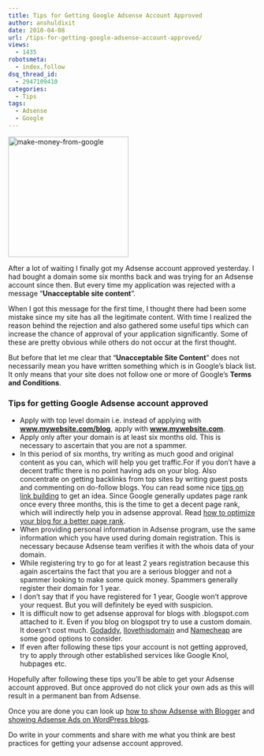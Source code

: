 ```yaml
---
title: Tips for Getting Google Adsense Account Approved
author: anshuldixit
date: 2010-04-08
url: /tips-for-getting-google-adsense-account-approved/
views:
  - 1435
robotsmeta:
  - index,follow
dsq_thread_id:
  - 2947109410
categories:
  - Tips
tags:
  - Adsense
  - Google
---
```

[<img class="alignnone wp-image-50959" style="margin-left: 0px;margin-right: 0px;border: 0pt none" src="http://cdn.devilsworkshop.org/files/2010/04/makemoneyfromgoogle_thumb.jpg" border="0" alt="make-money-from-google" width="244" height="244" />][1]

After a lot of waiting I finally got my Adsense account approved yesterday. I had bought a domain some six months back and was trying for an Adsense account since then. But every time my application was rejected with a message “**Unacceptable site content**”.

When I got this message for the first time, I thought there had been some mistake since my site has all the legitimate content. With time I realized the reason behind the rejection and also gathered some useful tips which can increase the chance of approval of your application significantly. Some of these are pretty obvious while others do not occur at the first thought.

But before that let me clear that “**Unacceptable Site Content**” does not necessarily mean you have written something which is in Google’s black list. It only means that your site does not follow one or more of Google’s **Terms and Conditions**.

### **Tips for getting Google Adsense account approved**

  * Apply with top level domain i.e. instead of applying with **www.mywebsite.com/blog**, apply with **www.mywebsite.com**.
  * Apply only after your domain is at least six months old. This is necessary to ascertain that you are not a spammer.
  * In this period of six months, try writing as much good and original content as you can, which will help you get traffic.For if you don’t have a decent traffic there is no point having ads on your blog. Also concentrate on getting backlinks from top sites by writing guest posts and commenting on do-follow blogs. You can read some nice <a href="http://www.shoutmeloud.com/tips-to-get-success-in-link-building.html" onclick="_gaq.push(['_trackEvent', 'outbound-article', 'http://www.shoutmeloud.com/tips-to-get-success-in-link-building.html', 'tips on link building']);" >tips on link building</a> to get an idea. Since Google generally updates page rank once every three months, this is the time to get a decent page rank, which will indirectly help you in adsense approval. Read [how to optimize your blog for a better page rank][2].
  * When providing personal information in Adsense program, use the same information which you have used during domain registration. This is necessary because Adsense team verifies it with the whois data of your domain.
  * While registering try to go for at least 2 years registration because this again ascertains the fact that you are a serious blogger and not a spammer looking to make some quick money. Spammers generally register their domain for 1 year.
  * I don’t say that if you have registered for 1 year, Google won’t approve your request. But you will definitely be eyed with suspicion.
  * It is difficult now to get adsense approval for blogs with .blogspot.com attached to it. Even if you blog on blogspot try to use a custom domain. It doesn’t cost much. <a href="http://www.godaddy.com/" onclick="_gaq.push(['_trackEvent', 'outbound-article', 'http://www.godaddy.com/', 'Godaddy']);" >Godaddy</a>, <a href="http://www.ilovethisdomain.com/" onclick="_gaq.push(['_trackEvent', 'outbound-article', 'http://www.ilovethisdomain.com/', 'Ilovethisdomain']);" >Ilovethisdomain</a> and <a href="http://www.namecheap.com/" onclick="_gaq.push(['_trackEvent', 'outbound-article', 'http://www.namecheap.com/', 'Namecheap']);" >Namecheap</a> are some good options to consider.
  * If even after following these tips your account is not getting approved, try to apply through other established services like Google Knol, hubpages etc.

Hopefully after following these tips you’ll be able to get your Adsense account approved. But once approved do not click your own ads as this will result in a permanent ban from Adsense.

Once you are done you can look up [how to show Adsense with Blogger][3] and [showing Adsense Ads on WordPress blogs][4].

Do write in your comments and share with me what you think are best practices for getting your adsense account approved.

 [1]: http://cdn.devilsworkshop.org/files/2010/04/makemoneyfromgoogle.jpg
 [2]: http://devilsworkshop.org/how-to-optimize-your-blog-for-a-better-pagerank/
 [3]: http://devilsworkshop.org/showing-adsense-banner-ads-in-blogspot-blogs-blogging-tips/
 [4]: http://devilsworkshop.org/show-adsense-ads-after-first-or-every-post-in-wordpress-blogs-how-to/
